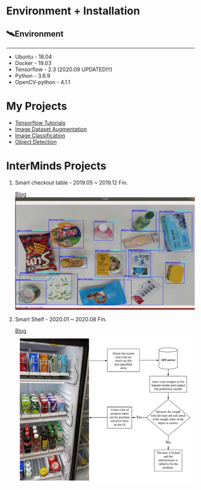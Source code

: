 # Environment + Installation
## 🛰Environment
---

- Ubuntu - 18.04
- Docker - 19.03
- Tensorflow - 2.3 (2020.09 UPDATED!!!)
- Python - 3.6.9
- OpenCV-python - 4.1.1
         

# My Projects
- [Tensorflow Tutorials](https://github.com/pervin0527/pervinco/blob/master/docs/Tensorflow_tutorial.md)
- [Image Dataset Augmentation](https://github.com/pervin0527/pervinco/blob/master/docs/Image_Dataset_Augmentation.md)
- [Image Classification](https://github.com/pervin0527/pervinco/blob/master/docs/image_classification.md)
- [Object Detection](https://github.com/pervin0527/pervinco/blob/master/docs/Object_Detection.md)

# InterMinds Projects
  1. Smart checkout table - 2019.05 ~ 2019.12 Fin.  
   
      [Blog](https://www.notion.so/pervin0527/InterMinds-Smart-Checkout-Table-5c8bd2acc4b246eda8193a90bb8066f9)
      ![sco](doc_imgs/2.png)

  2. Smart Shelf - 2020.01 ~ 2020.08 Fin.
   
      [Blog](https://www.notion.so/pervin0527/Interminds-Smart-Cabinet-c13f8aa64c144ebf8ead49506e0359d3)
      ![smart cabinet](doc_imgs/smart_cabinet_02.jpeg)
   